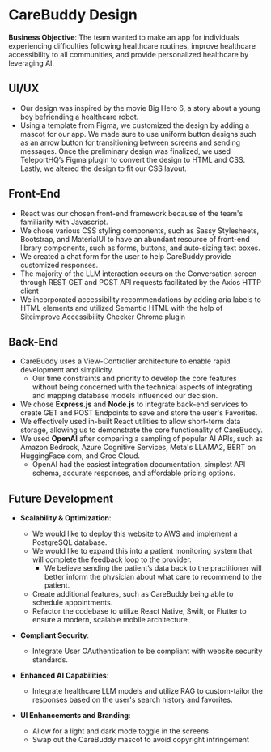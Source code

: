# CareBuddy Design
**Business Objective**: The team wanted to make an app for individuals experiencing difficulties following healthcare routines, improve healthcare accessibility to all communities, and provide personalized healthcare by leveraging AI.

## UI/UX
- Our design was inspired by the movie Big Hero 6, a story about a young boy befriending a healthcare robot.
- Using a template from Figma, we customized the design by adding a mascot for our app. We made sure to use uniform button designs such as an arrow button for transitioning between screens and sending messages. Once the preliminary design was finalized, we used TeleportHQ’s Figma plugin to convert the design to HTML and CSS. Lastly, we altered the design to fit our CSS layout.

## Front-End
- React was our chosen front-end framework because of the team's familiarity with Javascript.
- We chose various CSS styling components, such as Sassy Stylesheets, Bootstrap, and MaterialUI to have an abundant resource of front-end library components, such as forms, buttons, and auto-sizing text boxes.
- We created a chat form for the user to help CareBuddy provide customized responses.
- The majority of the LLM interaction occurs on the Conversation screen through REST GET and POST API requests facilitated by the Axios HTTP client
- We incorporated accessibility recommendations by adding aria labels to HTML elements and utilized Semantic HTML with the help of Siteimprove Accessibility Checker Chrome plugin

## Back-End
- CareBuddy uses a View-Controller architecture to enable rapid development and simplicity.
	- Our time constraints and priority to develop the core features without being concerned with the technical aspects of integrating and mapping database models influenced our decision.
- We chose **Express.js** and **Node.js** to integrate back-end services to create GET and POST Endpoints to save and store the user's Favorites.
- We effectively used in-built React utilities to allow short-term data storage, allowing us to demonstrate the core functionality of CareBuddy.
- We used **OpenAI** after comparing a sampling of popular AI APIs, such as Amazon Bedrock, Azure Cognitive Services, Meta's LLAMA2, BERT on HuggingFace.com, and Groc Cloud.
	- OpenAI had the easiest integration documentation, simplest API schema, accurate responses, and affordable pricing options.

## Future Development
- **Scalability & Optimization**: 
  - We would like to deploy this website to AWS and implement a PostgreSQL database.
  - We would like to expand this into a patient monitoring system that will complete the feedback loop to the provider.
    - We believe sending the patient’s data back to the practitioner will better inform the physician about what care to recommend to the patient.
  - Create additional features, such as CareBuddy being able to schedule appointments.
  - Refactor the codebase to utilize React Native, Swift, or Flutter to ensure a modern, scalable mobile architecture.

- **Compliant Security**:
  - Integrate User OAuthentication to be compliant with website security standards.

- **Enhanced AI Capabilities**:
  - Integrate healthcare LLM models and utilize RAG to custom-tailor the responses based on the user's search history and favorites.

- **UI Enhancements and Branding**:
  -  Allow for a light and dark mode toggle in the screens
  -  Swap out the CareBuddy mascot to avoid copyright infringement
